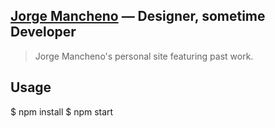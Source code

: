 ## [Jorge Mancheno](http://jorgemancheno.com) — Designer, sometime Developer
> Jorge Mancheno's personal site featuring past work.

## Usage

  $ npm install
  $ npm start
